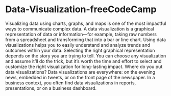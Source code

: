 # Data-Visualization-freeCodeCamp
Visualizing data using charts, graphs, and maps is one of the most impactful ways to communicate complex data. 
A data visualization is a graphical representation of data or information—for example, taking raw numbers from a spreadsheet and transforming that into a bar or line chart. 
Using data visualizations helps you to easily understand and analyze trends and outcomes within your data.
Selecting the right graphical representation depends on the story you are trying to tell. 
You can choose any visualization and assume it’ll do the trick, but it’s worth the time and effort to select and customize the right visualization for long-lasting impact.
Where do you put data visualizations? Data visualizations are everywhere: on the evening news, embedded in tweets, or on the front page of the newspaper. 
In a business context, you often find data visualizations in reports, presentations, or on a business dashboard.
